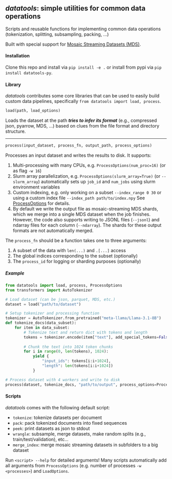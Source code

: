 ## *datatools*: simple utilities for common data operations

Scripts and reusable functions for implementing common data operations (tokenization, splitting, subsampling, packing, ...)

Built with special support for [Mosaic Streaming Datasets (MDS)](https://docs.mosaicml.com/projects/streaming/en/stable/index.html).

#### Installation

Clone this repo and install via `pip install -e .` or install from pypi via `pip install datatools-py`.

#### Library

*datatools* contributes some core libraries that can be used to easily build custom data pipelines, specifically `from datatools import load, process`.


```python
load(path, load_options)
```
Loads the dataset at the path _**tries to infer its format**_ (e.g., compressed json, pyarrow, MDS, ...) based on clues from the file format and directory structure.

---

```python
process(input_dataset, process_fn, output_path, process_options)
```
Processes an input dataset and writes the results to disk. It supports:
1. Multi-processing with many CPUs, e.g. `ProcessOptions(num_proc=16)` (or as flag `-w 16`)
2. Slurm array parallelization, e.g. `ProcessOptions(slurm_array=True)` (or `--slurm_array`) automatically sets up `job_id` and `num_jobs` using slurm environment variables
3. Custom indexing, e.g. only working on a subset `--index_range 0 30` or using a custom index file `--index_path path/to/index.npy`
See [ProcessOptions](https://github.com/CodeCreator/datatools/blob/main/datatools/process.py#L30) for details.
4. By default we write the output file as mosaic-streaming MDS shards, which we merge into a single MDS dataset when the job finishes. However, the code also supports writing to JSONL files (`--jsonl`) and ndarray files for each column (`--ndarray`). The shards for these output formats are not automatically merged.

The `process_fn` should be a function takes one to three arguments:
1. A subset of the data with `len(...)` and `.[...]` access
2. The global indices corresponding to the subset (optionally)
3. The `process_id` for logging or sharding purposes (optionally)


##### Example

```python
from datatools import load, process, ProcessOptions
from transformers import AutoTokenizer

# Load dataset (can be json, parquet, MDS, etc.)
dataset = load("path/to/dataset")

# Setup tokenizer and processing function
tokenizer = AutoTokenizer.from_pretrained("meta-llama/Llama-3.1-8B")
def tokenize_docs(data_subset):
    for item in data_subset:
        # Tokenize text and return dict with tokens and length
        tokens = tokenizer.encode(item["text"], add_special_tokens=False)
        
        # Chunk the text into 1024 token chunks
        for i in range(0, len(tokens), 1024):
            yield {
                "input_ids": tokens[i:i+1024],
                "length": len(tokens[i:i+1024])
            }

# Process dataset with 4 workers and write to disk
process(dataset, tokenize_docs, "path/to/output", process_options=ProcessOptions(num_proc=4))
```

#### Scripts

*datatools* comes with the following default script:

* `tokenize`: tokenize datasets per document
* `pack`: pack tokenized documents into fixed sequences
* `peek`: print datasets as json to stdout
* `wrangle`: subsample, merge datasets, make random splits (e.g., train/test/validation), etc...
* `merge_index`: merge mosaic streaming datasets in subfolders to a big dataset

Run `<script> --help` for detailed arguments! Many scripts automatically add all arguments from `ProcessOptions` (e.g. number of processes `-w <processes>`) and `LoadOptions`.
